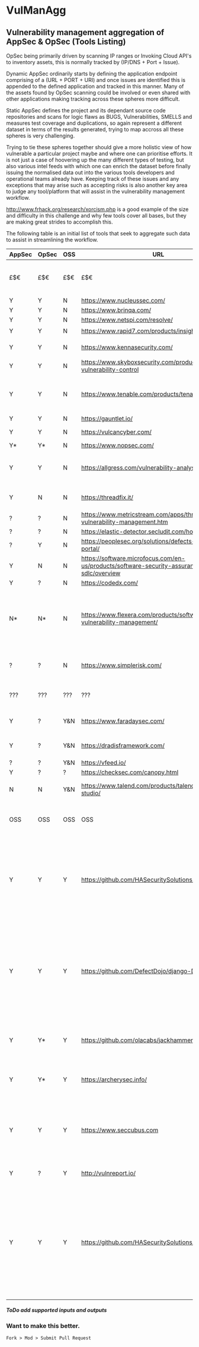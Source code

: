 # VulManAgg
## Vulnerability management aggregation of AppSec &amp; OpSec (Tools Listing)

OpSec being primarily driven by scanning IP ranges or Invoking Cloud API's to inventory assets, this is normally tracked by (IP/DNS + Port + Issue).

Dynamic AppSec ordinarily starts by defining the application endpoint comprising of a (URL + PORT + URI) and once issues are identified this is appended to the defined application and tracked in this manner. Many of the assets found by OpSec scanning could be involved or even shared with other applications making tracking across these spheres more difficult.

Static AppSec defines the project and its dependant source code repositories and scans for logic flaws as BUGS, Vulnerabilities, SMELLS and measures test coverage and duplications, so again represent a different dataset in terms of the results generated, trying to map accross all these spheres is very challenging.

Trying to tie these spheres together should give a more holistic view of how vulnerable a particular project maybe and where one can prioritise efforts. It is not just a case of hoovering up the many different types of testing, but also various intel feeds with which one can enrich the dataset before finally issuing the normalised data out into the various tools developers and operational teams already have. Keeping track of these issues and any exceptions that may arise such as accepting risks is also another key area to judge any tool/platform that will assist in the vulnerability management workflow.

http://www.frhack.org/research/xorcism.php is a good example of the size and difficulty in this challenge and why few tools cover all bases, but they are making great strides to accomplish this.

The following table is an initial list of tools that seek to aggregate such data to assist in streamlining the workflow.

|AppSec|OpSec|OSS|URL|Notes|
|---|---|---|---------------------------|--|
|£$€|£$€|£$€|£$€|<h3>Commercial Tools</h3>|
| Y | Y | N | https://www.nucleussec.com/ | C$ |
| Y | Y | N | https://www.brinqa.com/ | C$$ |
| Y | Y | N | https://www.netspi.com/resolve/ |  C$$$ |
| Y | Y | N | https://www.rapid7.com/products/insightvm/ | C$$$$ |
| Y | Y | N | https://www.kennasecurity.com/ | C$$$$$ |
| Y | Y | N | https://www.skyboxsecurity.com/products/skybox-vulnerability-control |
| Y | Y | N | https://www.tenable.com/products/tenable-lumin | they plan to pull in 3rd party scan data one to watch |
| Y | Y | N | https://gauntlet.io/ |
| Y | Y | N | https://vulcancyber.com/ | no contact email |
| Y* | Y* | N | https://www.nopsec.com/ | 
| Y | Y | N | https://allgress.com/vulnerability-analysis | Demanded NDA for pricing C$$$$$$$$$$ |
| Y | N | N | https://threadfix.it/ | No longer OSS since v2.3 |
| ? | ? | N | https://www.metricstream.com/apps/threat-vulnerability-management.htm |
| ? | ? | N | https://elastic-detector.secludit.com/home/sign_in |
| ? | Y | N | https://peoplesec.org/solutions/defects-analytics-portal/ |
| Y | N | N | https://software.microfocus.com/en-us/products/software-security-assurance-sdlc/overview |
| Y | ? | N | https://codedx.com/ |
| N* | N* | N | https://www.flexera.com/products/software-vulnerability-management/ | Patch management oriented, use to be Secunia(Had widest coverage of packages) |
| ? | ? | N | https://www.simplerisk.com/ | Free to use, orientated towards risk audits |
|???|???|???|???|<h3>Mixed</h3>|
| Y | ? | Y&N | https://www.faradaysec.com/ | CE edition heavily stripped back |
| Y | ? | Y&N | https://dradisframework.com/ | pentest & owasp oriented |
| ? | ? | Y&N | https://vfeed.io/ |
| Y | ? | ? | https://checksec.com/canopy.html |
| N | N | Y&N | https://www.talend.com/products/talend-open-studio/ | Can map and normalise many datasets |
|OSS|OSS|OSS|OSS|<h3>Open Source</h3>|
| Y | Y | Y | https://github.com/HASecuritySolutions/VulnWhisperer | Leverages ElasticStack for reporting and uses an interim DB for dedupe, enriching and pushing tickets into southbound tools |
| Y | Y | Y | https://github.com/DefectDojo/django-DefectDojo | Looks the Biz but cannot import, '0 findings were processed'. Using API to add issues works, but dedupe is not working as expected, project is not updated often | 
| Y | Y*| Y | https://github.com/olacabs/jackhammer | Online demo has no import, cannot build any version locally |
| Y | Y* | Y | https://archerysec.info/ | Lack of import options, seems oriented to built in tools |
| Y | Y | Y | https://www.seccubus.com | * Not a tool to consolidate scan data, Scanner for Delta Reporting only a few tools supported |
| Y | ? | Y | http://vulnreport.io/ | pentest & owasp oriented |
| Y | Y | Y | https://github.com/HASecuritySolutions/VulnWhisperer | VulnWhisperer is a report aggregator which allows users to set custom risk scores and create actionable data for security analyst to effectively mitigate vulnerabilites. |

#####  ToDo add supported inputs and outputs

### Want to make this better.
```Fork > Mod > Submit Pull Request ```
